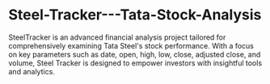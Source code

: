 # Steel-Tracker---Tata-Stock-Analysis
SteelTracker is an advanced financial analysis project tailored for comprehensively examining Tata Steel's stock performance. With a focus on key parameters such as date, open, high, low, close, adjusted close, and volume, Steel Tracker is designed to empower investors with insightful tools and analytics.
